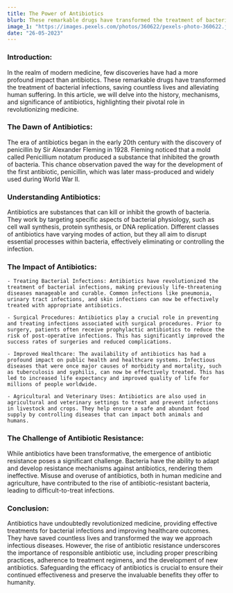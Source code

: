 ```yaml
---
title: The Power of Antibiotics
blurb: These remarkable drugs have transformed the treatment of bacterial infections
image_1: "https://images.pexels.com/photos/360622/pexels-photo-360622.jpeg?auto=compress&cs=tinysrgb&w=1260&h=750&dpr=1"
date: "26-05-2023"
---
```


### Introduction:
In the realm of modern medicine, few discoveries have had a more profound impact than antibiotics. These remarkable drugs have transformed the treatment of bacterial infections, saving countless lives and alleviating human suffering. In this article, we will delve into the history, mechanisms, and significance of antibiotics, highlighting their pivotal role in revolutionizing medicine.

### The Dawn of Antibiotics:
The era of antibiotics began in the early 20th century with the discovery of penicillin by Sir Alexander Fleming in 1928. Fleming noticed that a mold called Penicillium notatum produced a substance that inhibited the growth of bacteria. This chance observation paved the way for the development of the first antibiotic, penicillin, which was later mass-produced and widely used during World War II.

### Understanding Antibiotics:
Antibiotics are substances that can kill or inhibit the growth of bacteria. They work by targeting specific aspects of bacterial physiology, such as cell wall synthesis, protein synthesis, or DNA replication. Different classes of antibiotics have varying modes of action, but they all aim to disrupt essential processes within bacteria, effectively eliminating or controlling the infection.

### The Impact of Antibiotics:

    - Treating Bacterial Infections: Antibiotics have revolutionized the treatment of bacterial infections, making previously life-threatening diseases manageable and curable. Common infections like pneumonia, urinary tract infections, and skin infections can now be effectively treated with appropriate antibiotics.

    - Surgical Procedures: Antibiotics play a crucial role in preventing and treating infections associated with surgical procedures. Prior to surgery, patients often receive prophylactic antibiotics to reduce the risk of post-operative infections. This has significantly improved the success rates of surgeries and reduced complications.

    - Improved Healthcare: The availability of antibiotics has had a profound impact on public health and healthcare systems. Infectious diseases that were once major causes of morbidity and mortality, such as tuberculosis and syphilis, can now be effectively treated. This has led to increased life expectancy and improved quality of life for millions of people worldwide.

    - Agricultural and Veterinary Uses: Antibiotics are also used in agricultural and veterinary settings to treat and prevent infections in livestock and crops. They help ensure a safe and abundant food supply by controlling diseases that can impact both animals and humans.

### The Challenge of Antibiotic Resistance:
While antibiotics have been transformative, the emergence of antibiotic resistance poses a significant challenge. Bacteria have the ability to adapt and develop resistance mechanisms against antibiotics, rendering them ineffective. Misuse and overuse of antibiotics, both in human medicine and agriculture, have contributed to the rise of antibiotic-resistant bacteria, leading to difficult-to-treat infections.

### Conclusion:
Antibiotics have undoubtedly revolutionized medicine, providing effective treatments for bacterial infections and improving healthcare outcomes. They have saved countless lives and transformed the way we approach infectious diseases. However, the rise of antibiotic resistance underscores the importance of responsible antibiotic use, including proper prescribing practices, adherence to treatment regimens, and the development of new antibiotics. Safeguarding the efficacy of antibiotics is crucial to ensure their continued effectiveness and preserve the invaluable benefits they offer to humanity.